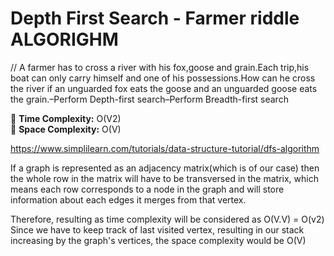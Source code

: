 # Depth First Search - Farmer riddle ALGORIGHM

// A farmer has to cross a river with his fox,goose and grain.Each trip,his boat can only carry himself and one of his possessions.How can he cross the river if an unguarded fox eats the goose and an unguarded goose eats the grain.–Perform Depth-first search–Perform Breadth-first search

📌 **Time Complexity:** O(V2) <br>
📌 **Space Complexity:** O(V) <br>

<!-- reference -->

https://www.simplilearn.com/tutorials/data-structure-tutorial/dfs-algorithm

<!-- explanation -->

If a graph is represented as an adjacency matrix(which is of our case)
then the whole row in the matrix will have to be transversed in the matrix, which means each row corresponds to a node in the graph and will store information about each edges it merges from that vertex.

Therefore, resulting as time complexity will be considered as O(V.V) = O(v2)
Since we have to keep track of last visited vertex, resulting in our stack increasing by the graph's vertices, the space complexity would be O(V)
